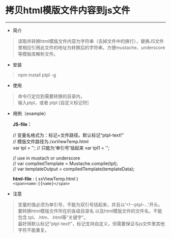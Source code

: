 
# 拷贝html模版文件内容到js文件 #

----------

- 简介
> 读取并转换html模版文件内容为字符串（去掉文件中的换行），替换JS文件里相应引用此文件的地址为转换后的字符串。方便mustache、underscore等模板库解析文件。 
> 

- 安装
> npm install ptpl -g  

- 使用
> 命令行定位到需要转换的目录内，  
> 输入ptpl，或者 ptpl [自定义标记符]

- 用例（example）  

    **JS-file：**

    // 变量名格式为：标记+文件路径。默认标记“ptpl-text!”    
    // 模版文件路径为./xxViewTemp.html  
    var tpl = '<!--ptpl-text!./xxViewTemp.html-->';   // 只能为‘单引号’括起来
    var tpl1 = '<!--ptpl-text!../yyViewTemp.html-->'; 
    
    // use in mustach or underscore  
    // var compiledTemplate = Mustache.compile(tpl);  
    // var templateOutput = compiledTemplate(templateData);        


    **html-file** : ( xxViewTemp.html )      
    `<span>name:{{name}</span>`

- 注意
> 变量的值必须为单引号，不能为双引号括起来，并且以‘<!--ptpl-...’开头。
> 要转换html模版文件所在的各级目录名 以及html模版文件的文件名，不能包含.tpl、.htm、.html等“关键字”。   
> 最好用默认标记“ptpl-text!”，标记支持自定义，但需要保证与js文件里其他字符不能重复。

